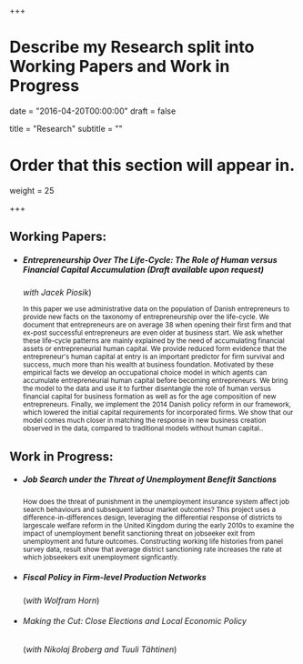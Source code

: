+++
# Describe my Research split into Working Papers and Work in Progress

date = "2016-04-20T00:00:00"
draft = false

title = "Research"
subtitle = ""

# Order that this section will appear in.
weight = 25

+++

<h2>Working Papers:</h2>
<ul><li><h5> Entrepreneurship Over The Life-Cycle: The Role of Human versus Financial Capital Accumulation (Draft available upon request)</h5> <i>with Jacek Piosik</i>)
<p><small>In this paper we use administrative data on the population of Danish entrepreneurs to provide new facts on the taxonomy of entrepreneurship over the life-cycle. We document that entrepreneurs are on average 38 when opening their first firm and that ex-post successful entrepreneurs are even older at business start. We ask whether these life-cycle patterns are mainly explained by the need of accumulating financial assets or entrepreneurial human capital. We provide reduced form evidence that the entrepreneur's human capital at entry is an important predictor for firm survival and success, much more than his wealth at business foundation.  Motivated by these empirical facts we develop an occupational choice model in which agents can accumulate entrepreneurial human capital before becoming entrepreneurs. We bring the model to the data and use it to further disentangle the role of human versus financial capital for business formation as well as for the age composition of new entrepreneurs. Finally, we implement the 2014 Danish policy reform in our framework, which lowered the initial capital requirements for incorporated firms. We show that our model comes much closer in matching the response in new business creation observed in the data, compared to traditional models without human capital..</small></p></li></ul>

<h2>Work in Progress:</h2>
<ul><li><h5> Job Search under the Threat of Unemployment Benefit Sanctions</h5>
<p><small>How does the threat of punishment in the unemployment insurance system affect job search behaviours and subsequent labour market outcomes? This project uses a difference-in-differences design, leveraging the differential response of districts to largescale welfare reform in the United Kingdom during the early 2010s to examine the impact of unemployment benefit sanctioning threat on jobseeker exit from unemployment and future outcomes. Constructing working life histories from panel survey data, result show that average district sanctioning rate increases the rate at which jobseekers exit unemployment signficantly.</small></p></li></ul>

<ul><li><p><h5>Fiscal Policy in Firm-level Production Networks</h5>
(<i>with Wolfram Horn</i>)</p></li></ul>

<ul><li><p><h6> Making the Cut: Close Elections and Local Economic Policy</h6>
(<i>with Nikolaj Broberg and Tuuli Tähtinen</i>)</p></li></ul>
